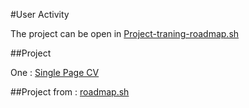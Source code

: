 #User Activity

The project can be open in [Project-traning-roadmap.sh](https://github.com/RyanColy/Project-training-roadmap.sh)

##Project

One : [Single Page CV](https://github.com/RyanColy/Project-training-roadmap.sh/tree/main/Single-Page-CV)

##Project from : [roadmap.sh](https://roadmap.sh/projects/single-page-cv)
